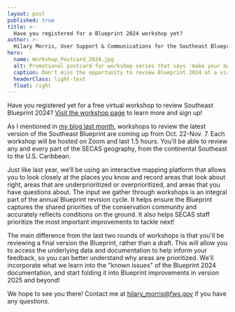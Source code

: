 ```yaml
---
layout: post
published: true
title: >-
  Have you registered for a Blueprint 2024 workshop yet?
author: >-
  Hilary Morris, User Support & Communications for the Southeast Blueprint
hero:
  name: Workshop_Postcard_2024.jpg
  alt: Promotional postcard for workshop series that says 'make your mark on Blueprint 2024' with a map of Blueprint 2024 with colorful feedback polygons on top, and a pencil sketching one of the polygons with a question mark inside.
  caption: Don't miss the opportunity to review Blueprint 2024 at a virtual workshop!
  headerClass: light-text
  float: right
---
```


Have you registered yet for a free virtual workshop to review Southeast Blueprint 2024? [Visit the workshop page](https://secassoutheast.org/workshops) to learn more and sign up!

As I mentioned in [my blog last month](https://secassoutheast.org/2024/08/26/Register-now-for-a-2024-Blueprint-workshop.html), workshops to review the latest version of the Southeast Blueprint are coming up from Oct. 22-Nov. 7. Each workshop will be hosted on Zoom and last 1.5 hours. You'll be able to review any and every part of the SECAS geography, from the continental Southeast to the U.S. Caribbean.<!--more-->

Just like last year, we’ll be using an interactive mapping platform that allows you to look closely at the places you know and record areas that look about right, areas that are underprioritized or overprioritized, and areas that you have questions about. The input we gather through workshops is an integral part of the annual Blueprint revision cycle. It helps ensure the Blueprint captures the shared priorities of the conservation community and accurately reflects conditions on the ground. It also helps SECAS staff prioritize the most important improvements to tackle next!

The main difference from the last two rounds of workshops is that you'll be reviewing a final version the Blueprint, rather than a draft. This will allow you to access the underlying data and documentation to help inform your feedback, so you can better understand why areas are prioritized. We'll incorporate what we learn into the "known issues" of the Blueprint 2024 documentation, and start folding it into Blueprint improvements in version 2025 and beyond!

We hope to see you there! Contact me at [hilary_morris@fws.gov](mailto:hilary_morris@fws.gov) if you have any questions.
